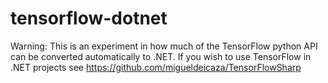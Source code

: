 # tensorflow-dotnet

Warning: This is an experiment in how much of the TensorFlow python API can be converted automatically to .NET.
If you wish to use TensorFlow in .NET projects see https://github.com/migueldeicaza/TensorFlowSharp